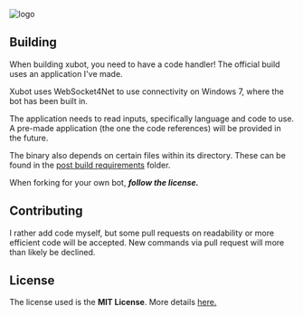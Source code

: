 ![logo](https://raw.githubusercontent.com/xubiod/xubot/master/docs/xubiod%20github%20logo.png "")

## Building
When building xubot, you need to have a code handler! The official build uses an application I've made.

Xubot uses WebSocket4Net to use connectivity on Windows 7, where the bot has been built in.

The application needs to read inputs, specifically language and code to use. A pre-made application (the one the code references) will be provided in the future.

The binary also depends on certain files within its directory. These can be found in the [post build requirements](post-build-requirements) folder.

When forking for your own bot, ***follow the license.***

## Contributing
I rather add code myself, but some pull requests on readability or more efficient code will be accepted. New commands via pull request will more than likely be declined.

## License
The license used is the **MIT License**. More details [here.](LICENSE)
